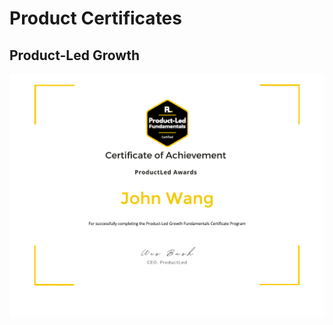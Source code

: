 # Product Certificates

## Product-Led Growth

![](cert_product_plg_productled_product-led-growth-fundamentals_2022-10-08.png)